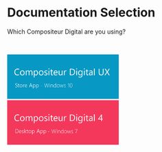 # Documentation Selection

Which Compositeur Digital are you using?

<br>

[<img width="260" src="en/img/main_doc_ux-v3.jpg"/>](index.md) [<img width="260" src="en/img/main_doc_v4-v3.jpg"/>](http://doc.compositeurdigital.com/en/)


<br>
<br>
<br>
<br>
<br>
<br>
<br>
<br>
<br>
<br>

<br>
<br>
<br>
<br>
<br>

